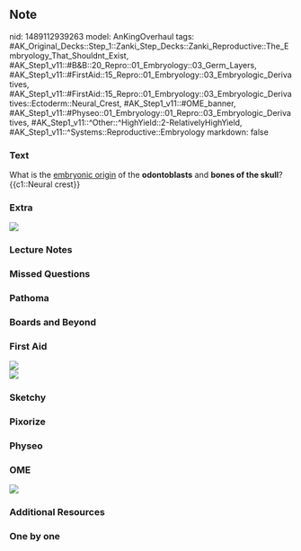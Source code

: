 ## Note
nid: 1489112939263
model: AnKingOverhaul
tags: #AK_Original_Decks::Step_1::Zanki_Step_Decks::Zanki_Reproductive::The_Embryology_That_Shouldnt_Exist, #AK_Step1_v11::#B&B::20_Repro::01_Embryology::03_Germ_Layers, #AK_Step1_v11::#FirstAid::15_Repro::01_Embryology::03_Embryologic_Derivatives, #AK_Step1_v11::#FirstAid::15_Repro::01_Embryology::03_Embryologic_Derivatives::Ectoderm::Neural_Crest, #AK_Step1_v11::#OME_banner, #AK_Step1_v11::#Physeo::01_Embryology::01_Repro::03_Embryologic_Derivatives, #AK_Step1_v11::^Other::^HighYield::2-RelativelyHighYield, #AK_Step1_v11::^Systems::Reproductive::Embryology
markdown: false

### Text
<div>
  <div>
    <div>
      <div>
        What is the <u>embryonic origin</u> of the
        <b>odontoblasts</b> and <b>bones of the skull</b>?
      </div>
      <div>
        {{c1::Neural crest}}
      </div>
    </div>
  </div>
</div>

### Extra
<img src="paste-1031822943191419.jpg">

### Lecture Notes


### Missed Questions


### Pathoma


### Boards and Beyond


### First Aid
<img src="paste-300d1b1913239d398ea115a0fc21331526d68118.jpg">
<div><img src="tmpeuSuL_.png"></div>

### Sketchy


### Pixorize


### Physeo


### OME
<div class="ome-widget">
  <a href="https://onlinemeded.org?ref=anki"><img src=
  "_OME_AnkiFlashcards_General_3.png"></a>
</div>

### Additional Resources


### One by one

